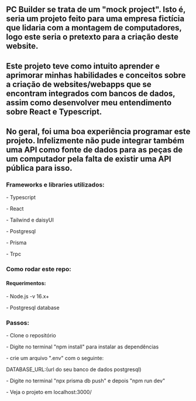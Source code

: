 <h2>PC Builder se trata de um "mock project". Isto é, seria um projeto feito para uma empresa fictícia que lidaria com a montagem de computadores, logo este seria o pretexto para a criação deste website.</h2>

<h2>Este projeto teve como intuito aprender e aprimorar minhas habilidades e conceitos sobre a criação de websites/webapps que se encontram integrados com bancos de dados, assim como desenvolver meu entendimento sobre React e Typescript.</h2>

<h2>No geral, foi uma boa experiência programar este projeto. Infelizmente não pude integrar também uma API como fonte de dados para as peças de um computador pela falta de existir uma API pública para isso.</h2>

<h3>Frameworks e libraries utilizados:</h3>
    <p> - Typescript </p>
    <p> - React </p>
    <p> - Tailwind e daisyUI </p>
    <p> - Postgresql </p>
    <p> - Prisma </p>
    <p> - Trpc </p>

<h3>Como rodar este repo:</h3>
    <h4>Requerimentos:</h4>
       <p> - Node.js -v 16.x+ </p>
       <p> - Postgresql database </p>

<h3> Passos: </h3>
   <p> - Clone o repositório </p> 
   <p> - Digite no terminal "npm install" para instalar as dependências </p> 
   <p> - crie um arquivo ".env" com o seguinte:</p> 
       <p> DATABASE_URL:(url do seu banco de dados postgresql)</p> 
   <p> - Digite no terminal "npx prisma db push" e depois "npm run dev"</p> 
   <p> - Veja o projeto em localhost:3000/</p> 